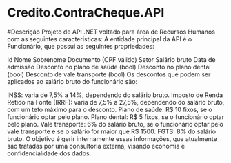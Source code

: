 # Credito.ContraCheque.API

#Descrição
Projeto de API .NET voltado para área de Recursos Humanos com as seguintes caracteristicas:
A entidade principal da API é o Funcionário, que possui as seguintes propriedades:

Id
Nome
Sobrenome
Documento (CPF válido)
Setor
Salário bruto
Data de admissão
Desconto no plano de saúde (bool)
Desconto no plano dental (bool)
Desconto de vale transporte (bool)
Os descontos que podem ser aplicados ao salário bruto do funcionário são:

INSS: varia de 7,5% a 14%, dependendo do salário bruto.
Imposto de Renda Retido na Fonte (IRRF): varia de 7,5% a 27,5%, dependendo do salário bruto, com um teto máximo para o desconto.
Plano de saúde: R$ 10 fixos, se o funcionário optar pelo plano.
Plano dental: R$ 5 fixos, se o funcionário optar pelo plano.
Vale transporte: 6% do salário bruto, se o funcionário optar pelo vale transporte e se o salário for maior que R$ 1500.
FGTS: 8% do salário bruto.
O objetivo é gerir internamente essas informações, que atualmente são tratadas por uma consultoria externa, visando economia e confidencialidade dos dados.
